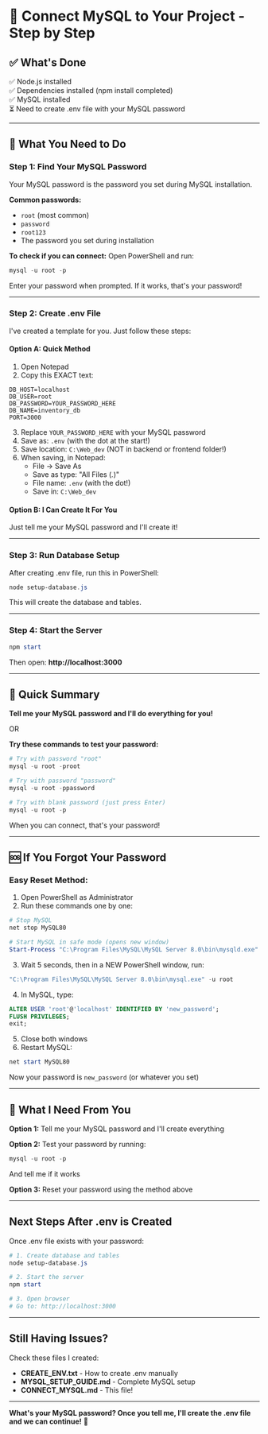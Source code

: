 # 🔌 Connect MySQL to Your Project - Step by Step

## ✅ What's Done
✅ Node.js installed  
✅ Dependencies installed (npm install completed)  
✅ MySQL installed  
⏳ Need to create .env file with your MySQL password

---

## 🔑 What You Need to Do

### Step 1: Find Your MySQL Password

Your MySQL password is the password you set during MySQL installation. 

**Common passwords:**
- `root` (most common)
- `password`
- `root123`
- The password you set during installation

**To check if you can connect:**
Open PowerShell and run:
```powershell
mysql -u root -p
```
Enter your password when prompted. If it works, that's your password!

---

### Step 2: Create .env File

I've created a template for you. Just follow these steps:

#### Option A: Quick Method
1. Open Notepad
2. Copy this EXACT text:

```
DB_HOST=localhost
DB_USER=root
DB_PASSWORD=YOUR_PASSWORD_HERE
DB_NAME=inventory_db
PORT=3000
```

3. Replace `YOUR_PASSWORD_HERE` with your MySQL password
4. Save as: `.env` (with the dot at the start!)
5. Save location: `C:\Web_dev` (NOT in backend or frontend folder!)
6. When saving, in Notepad:
   - File → Save As
   - Save as type: "All Files (*.*)"
   - File name: `.env` (with the dot!)
   - Save in: `C:\Web_dev`

#### Option B: I Can Create It For You
Just tell me your MySQL password and I'll create it!

---

### Step 3: Run Database Setup

After creating .env file, run this in PowerShell:

```powershell
node setup-database.js
```

This will create the database and tables.

---

### Step 4: Start the Server

```powershell
npm start
```

Then open: **http://localhost:3000**

---

## 🎯 Quick Summary

**Tell me your MySQL password and I'll do everything for you!**

OR

**Try these commands to test your password:**

```powershell
# Try with password "root"
mysql -u root -proot

# Try with password "password"  
mysql -u root -ppassword

# Try with blank password (just press Enter)
mysql -u root -p
```

When you can connect, that's your password!

---

## 🆘 If You Forgot Your Password

### Easy Reset Method:

1. Open PowerShell as Administrator
2. Run these commands one by one:

```powershell
# Stop MySQL
net stop MySQL80

# Start MySQL in safe mode (opens new window)
Start-Process "C:\Program Files\MySQL\MySQL Server 8.0\bin\mysqld.exe" -ArgumentList "--console","--skip-grant-tables","--shared-memory"
```

3. Wait 5 seconds, then in a NEW PowerShell window, run:

```powershell
"C:\Program Files\MySQL\MySQL Server 8.0\bin\mysql.exe" -u root
```

4. In MySQL, type:
```sql
ALTER USER 'root'@'localhost' IDENTIFIED BY 'new_password';
FLUSH PRIVILEGES;
exit;
```

5. Close both windows
6. Restart MySQL:
```powershell
net start MySQL80
```

Now your password is `new_password` (or whatever you set)

---

## 📝 What I Need From You

**Option 1:** Tell me your MySQL password and I'll create everything

**Option 2:** Test your password by running:
```powershell
mysql -u root -p
```
And tell me if it works

**Option 3:** Reset your password using the method above

---

## Next Steps After .env is Created

Once .env file exists with your password:

```powershell
# 1. Create database and tables
node setup-database.js

# 2. Start the server  
npm start

# 3. Open browser
# Go to: http://localhost:3000
```

---

## Still Having Issues?

Check these files I created:
- **CREATE_ENV.txt** - How to create .env manually
- **MYSQL_SETUP_GUIDE.md** - Complete MySQL setup
- **CONNECT_MYSQL.md** - This file!

---

**What's your MySQL password? Once you tell me, I'll create the .env file and we can continue!** 🚀

